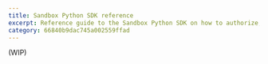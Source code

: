 ```yaml
---
title: Sandbox Python SDK reference
excerpt: Reference guide to the Sandbox Python SDK on how to authorize, instantiate and use its service classes to access the Open Gateway APIs.
category: 66840b9dac745a002559ffad
---
```


(WIP)
